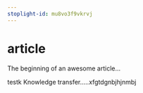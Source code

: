 ```yaml
---
stoplight-id: mu8vo3f9vkrvj
---
```


# article

The beginning of an awesome article...

testk
Knowledge transfer.....xfgtdgnbjhjnmbj